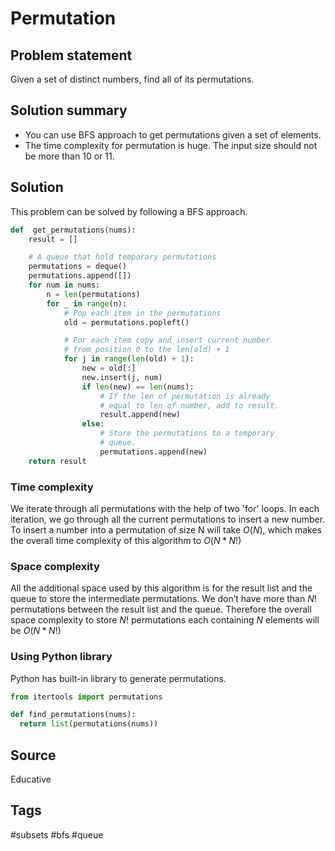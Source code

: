 # Permutation

## Problem statement

Given a set of distinct numbers, find all of its permutations.

## Solution summary

* You can use BFS approach to get permutations given a set of elements.
* The time complexity for permutation is huge. The input size should not be more than 10 or 11.

## Solution

This problem can be solved by following a BFS approach.

```python
def  get_permutations(nums):
    result = []

    # A queue that hold temporary permutations
    permutations = deque()
    permutations.append([])
    for num in nums:
        n = len(permutations)
        for _ in range(n):
            # Pop each item in the permutations 
            old = permutations.popleft()

            # For each item copy and insert current number
            # from position 0 to the len(old) + 1
            for j in range(len(old) + 1):
                new = old[:]
                new.insert(j, num)
                if len(new) == len(nums):
                    # If the len of permutation is already
                    # equal to len of number, add to result.
                    result.append(new)
                else:
                    # Store the permutations to a temporary
                    # queue.
                    permutations.append(new)
    return result
```

### Time complexity

We iterate through all permutations with the help of two 'for' loops. In each iteration, we go through all the current permutations to insert a new number. To insert a number into a permutation of size N will take $O(N)$, which makes the overall time complexity of this algorithm to $O(N * N!)$

### Space complexity

All the additional space used by this algorithm is for the result list and the queue to store the intermediate permutations. We don’t have more than $N!$ permutations between the result list and the queue. Therefore the overall space complexity to store $N!$ permutations each containing $N$ elements will be $O(N*N!)$

### Using Python library

Python has built-in library to generate permutations.

```python
from itertools import permutations

def find_permutations(nums):
  return list(permutations(nums))
```

## Source
Educative

## Tags
#subsets #bfs #queue
